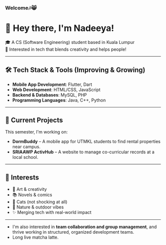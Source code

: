 ### Welcome🎶😸

<!--
**deenadeeya/deenadeeya** is a ✨ _special_ ✨ repository because its `README.md` (this file) appears on your GitHub profile.

Here are some ideas to get you started:

- 🔭 I’m currently working on ...
- 🌱 I’m currently learning ...
- 👯 I’m looking to collaborate on ...
- 🤔 I’m looking for help with ...
- 💬 Ask me about ...
- 📫 How to reach me: ...
- 😄 Pronouns: ...
- ⚡ Fun fact: ...
-->

# 👋 Hey there, I'm Nadeeya!

🎓 A CS (Software Engineering) student based in Kuala Lumpur  
📱 Interested in tech that blends creativity and helps people!

---

## 🛠️ Tech Stack & Tools (Improving & Growing)
- **Mobile App Development**: Flutter, Dart  
- **Web Development**: HTML/CSS, JavaScript  
- **Backend & Databases**: MySQL, PHP  
- **Programming Languages**: Java, C++, Python

---

## 📱 Current Projects
This semester, I'm working on:
- **DormBuddy** – A mobile app for UTMKL students to find rental properties near campus.
- **SRIAAWP ActivHub** – A website to manage co-curricular records at a local school.

---

## 🌿 Interests
- 🎨 Art & creativity  
- 📚 Novels & comics  
- 🐾 Cats (not shocking at all)  
- 🌱 Nature & outdoor vibes  
- ✨ Merging tech with real-world impact

---

- I'm also interested in **team collaboration and group management**, and thrive working in structured, organized development teams.
- Long live matcha latte.

